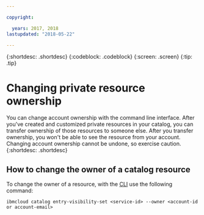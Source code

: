 ```yaml
---

copyright:

  years: 2017, 2018
lastupdated: "2018-05-22"

---
```


{:shortdesc: .shortdesc}
{:codeblock: .codeblock}
{:screen: .screen}
{:tip: .tip}

# Changing private resource ownership

You can change account ownership with the command line interface. After you've created and customized private resources in your catalog, you can transfer ownership of those resources to someone else. After you transfer ownership, you won't be able to see the resource from your account. Changing account ownership cannot be undone, so exercise caution.
{:shortdesc: .shortdesc}

## How to change the owner of a catalog resource

To change the owner of a resource, with the [CLI](/docs/cli/reference/bluemix_cli/bx_cli.html#ibmcloud_commands_settings) use the following command:

`ibmcloud catalog entry-visibility-set <service-id> --owner <account-id or account-email>`
